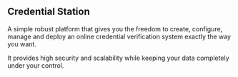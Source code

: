 ## Credential Station

A simple robust platform that gives you the freedom to create, configure, manage and deploy an online credential verification system exactly the way you want.

It provides high security and scalability while keeping your data completely under your control.
